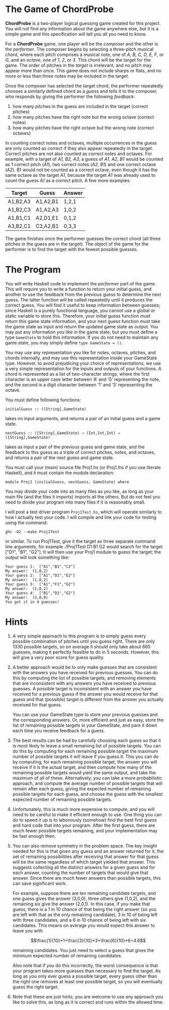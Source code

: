 # The Game of ChordProbe

**ChordProbe** is a two-player logical guessing game created for this project. You will not find any information about the game anywhere else, but it is a simple game and this specification will tell you all you need to know.

For a **ChordProbe** game, one player will be the *composer* and the other is the *performer*. The composer begins by selecting a three-pitch musical chord, where each pitch comprises a musical note, one of *A, B, C, D, E, F*, or *G*, and an *octave*, one of *1, 2*, or *3*. This chord will be the target for the game. The order of pitches in the *target* is irrelevant, and no pitch may appear more than once. This game does not include sharps or flats, and no more or less than three notes may be included in the target.

Once the composer has selected the target chord, the performer repeatedly chooses a similarly defined chord as a *guess* and tells it to the composer, who responds by giving the performer the following *feedback*:

1. how many pitches in the guess are included in the target (correct pitches)
2. how many pitches have the right note but the wrong octave (correct notes)
3. how many pitches have the right octave but the wrong note (correct octaves)

In counting correct notes and octaves, multiple occurrences in the guess are only counted as correct if they also appear repeatedly in the target. Correct pitches are not also counted as correct notes and octaves. For example, with a target of *A1, B2, A3*, a guess of *A1, A2, B1* would be counted as 1 correct pitch (*A1*), two correct notes (*A2, B1*) and one correct octave (*A2*). B1 would not be counted as a correct octave, even though it has the same octave as the target *A1*, because the target *A1* was already used to count the guess *A1* as a correct pitch. A few more examples:

| Target | Guess | Answer |
| --- | --- | --- |
| A1,B2,A3 | A1,A2,B1 | 1,2,1 |
| A1,B2,C3 | A1,A2,A3 | 1,0,2 |
| A1,B1,C1 | A2,D1,E1 | 0,1,2 |
| A3,B2,C1 | C3,A2,B1 | 0,3,3 |


The game finishes once the performer guesses the correct chord (all three pitches in the guess are in the target). The object of the game for the performer is to find the target with the fewest possible guesses.

# The Program

You will write Haskell code to implement the *performer* part of the game. This will require you to write a function to return your initial guess, and another to use the feedback from the previous guess to determine the next guess. The latter function will be called repeatedly until it produces the correct guess. You will find it useful to keep information between guesses; since Haskell is a purely functional language, you cannot use a global or static variable to store this. Therefore, your initial guess function must return this game state information, and your next guess function must take the game state as input and return the updated game state as output. You may put any information you like in the game state, but you must define a type `GameState` to hold this information. If you do not need to maintain any game state, you may simply define `type GameState = ()`.

You may use any representation you like for notes, octaves, pitches, and chords internally, and may use this representation inside your GameState type. However, to avoid prejudicing your choice of representations, we use a very simple representation for the inputs and outputs of your functions. A chord is represented as a list of two-character strings, where the first character is an upper case letter between ’A’ and ’G’ representing the note, and the second is a digit character between ’1’ and ’3’ representing the octave.

You must define following functions:

    initialGuess :: ([String],GameState)

takes no input arguments, and returns a pair of an initial guess and a game state.

    nextGuess :: ([String],GameState) → (Int,Int,Int) → ([String],GameState)

takes as input a pair of the previous guess and game state, and the feedback to this guess as a triple of correct pitches, notes, and octaves, and returns a pair of the next guess and game state.

You must call your (main) source file Proj1.hs (or Proj1.lhs if you use literate Haskell), and it must contain the module declaration:

    module Proj1 (initialGuess, nextGuess, GameState) where

You may divide your code into as many files as you like, as long as your main file (and the files it imports) imports all the others. But do not feel you need to divide your program into many files if it is reasonably small.

I will post a test driver program `Proj1Test.hs`, which will operate similarly to how I actually test your code. I will compile and link your code for testing using the command:

    ghc -O2 --make Proj1Test

or similar. To run Proj1Test, give it the target as three separate command line arguments, for example ./Proj1Test D1 B1 G2 would search for the target ["D1", "B1", "G2"]. It will then use your Proj1 module to guess the target; the output will look something like:


```
Your guess 1:  ["A1","B1","C2"]
My answer:  (1,0,2)
Your guess 2:  ["A1","D1","E2"]
My answer:  (1,0,2)
Your guess 3:  ["A1","F1","G2"]
My answer:  (1,0,2)
Your guess 4:  ["B1","D1","G2"]
My answer:  (3,0,0)
You got it in 4 guesses!
```

# Hints

1. A very simple approach to this program is to simply guess every possible combination of pitches until you guess right. There are only 1330 possible targets, so on average it should only take about 665 guesses, making it perfectly feasible to do in 5 seconds. However, this will give a very poor score for guess quality.

2. A better approach would be to only make guesses that are consistent with the answers you have received for previous guesses. You can do this by computing the list of possible targets, and removing elements that are inconsistent with any answers you have received to previous guesses. A possible target is inconsistent with an answer you have received for a previous guess if the answer you would receive for that guess and that (possible) target is different from the answer you actually received for that guess.

    You can use your GameState type to store your previous guesses and the corresponding answers. Or, more efficient and just as easy, store the list of remaining possible targets in your GameState, and pare it down each time you receive feedback for a guess.

4. The best results can be had by carefully choosing each guess so that it is most likely to leave a small remaining list of possible targets. You can do this by computing for each remaining possible target the maximum number of possible targets it will leave if you guess it. This you can do by computing, for each remaining possible target, the answer you will receive if it is the actual target, and then compute how many of the remaining possible targets would yield the same output, and take the maximum of all of these. Alternatively, you can take a more probabilistic approach, and compute the average number of possible targets that will remain after each guess, giving the expected number of remaining possible targets for each guess, and choose the guess with the smallest expected number of remaining possible targets.

5. Unfortunately, this is much more expensive to compute, and you will need to be careful to make it efficient enough to use. One thing you can do to speed it up is to laboriously (somehow) find the best first guess and hard code that into your program. After the first guess, there are much fewer possible targets remaining, and your implementation may be fast enough then.

6. You can also remove symmetry in the problem space. The key insight needed for this is that given any guess and an answer returned for it, the set of remaining possibilities after receiving that answer for that guess will be the same regardless of which target yielded that answer. This suggests collecting all the distinct answers for a given guess and for each answer, counting the number of targets that would give that answer. Since there are much fewer answers than possible targets, this can save significant work.

    For example, suppose there are ten remaining candidate targets, and one guess gives the answer (3,0,0), three others give (1,0,2), and the remaining six give the answer (2,0,1). In this case, if you make that guess, there is a 1 in 10 chance of that being the right answer (so you are left with that as the only remaining candidate), 3 in 10 of being left with three candidates, and a 6 in 10 chance of being left with six candidates. This means on average you would expect this answer to leave you with

    $$\frac{1}{10}*1+\frac{3}{10}*3+\frac{6}{10}*6=4.6$$


    remaining candidates. You just need to select a guess that gives the minimum expected number of remaining candidates.

    Also note that if you do this incorrectly, the worst consequence is that your program takes more guesses than necessary to find the target. As long as you only ever guess a possible target, every guess other than the right one removes at least one possible target, so you will eventually guess the right target.

1. Note that these are just hints; you are welcome to use any approach you like to solve this, as long as it is correct and runs within the allowed time.

